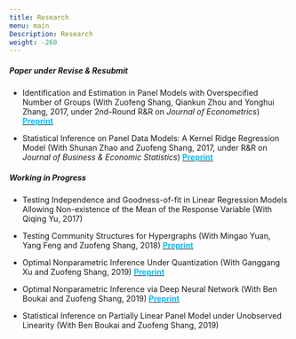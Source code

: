 ```yaml
---
title: Research
menu: main
Description: Research
weight: -260
---
```


##### Paper under Revise & Resubmit

- Identification and Estimation in Panel Models with Overspecified Number of Groups (With Zuofeng Shang, Qiankun Zhou and Yonghui Zhang, 2017, under 2nd-Round R&R on <i>Journal of Econometrics</i>) <a href="https://www.dropbox.com/s/xvrfqap8zpv56h6/Revision_20190330.pdf?dl=0
" target="_blank"><span style="color:#00BFFF">**Preprint**</span></a>



- Statistical Inference on Panel Data Models: A Kernel Ridge Regression Model (With Shunan Zhao and Zuofeng Shang, 2017,  under R&R on <i>Journal of Business & Economic Statistics</i>)  <a href="https://arxiv.org/abs/1703.03031
" target="_blank"><span style="color:#00BFFF">**Preprint**</span></a>

##### Working in Progress

- Testing Independence and Goodness-of-fit in Linear Regression  Models Allowing Non-existence of the Mean of the Response Variable (With Qiqing Yu, 2017)

- Testing Community Structures for Hypergraphs (With Mingao Yuan, Yang Feng and Zuofeng Shang, 2018) <a href="https://arxiv.org/abs/1810.04617
" target="_blank"><span style="color:#00BFFF">**Preprint**</span></a>


- Optimal Nonparametric Inference Under Quantization (With Ganggang Xu and Zuofeng Shang, 2019)  <a href="https://arxiv.org/abs/1901.08571" target="_blank"><span style="color:#00BFFF">**Preprint**</span></a>

- Optimal Nonparametric Inference via Deep Neural Network (With Ben Boukai and Zuofeng Shang, 2019) <a href="https://arxiv.org/abs/1902.01687" target="_blank"><span style="color:#00BFFF">**Preprint**</span></a>

- Statistical Inference on Partially Linear Panel Model under Unobserved Linearity (With Ben Boukai and Zuofeng Shang, 2019)
